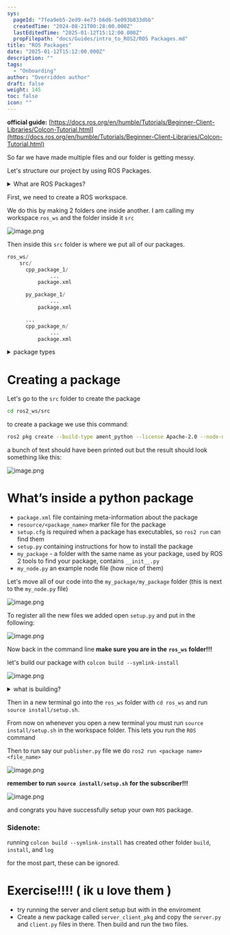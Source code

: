 ```yaml
---
sys:
  pageId: "7fea9eb5-2ed9-4e73-b6d6-5e093b833dbb"
  createdTime: "2024-08-21T00:28:00.000Z"
  lastEditedTime: "2025-01-12T15:12:00.000Z"
  propFilepath: "docs/Guides/intro_to_ROS2/ROS Packages.md"
title: "ROS Packages"
date: "2025-01-12T15:12:00.000Z"
description: ""
tags:
  - "Onboarding"
author: "Overridden author"
draft: false
weight: 145
toc: false
icon: ""
---
```


**official guide:** [https://docs.ros.org/en/humble/Tutorials/Beginner-Client-Libraries/Colcon-Tutorial.html](https://docs.ros.org/en/humble/Tutorials/Beginner-Client-Libraries/Colcon-Tutorial.html)

So far we have made multiple files and our folder is getting messy.

Let's structure our project by using ROS Packages.

<details>

<summary>What are ROS Packages?</summary>

ROS Packages are, as the name implies, packages of code that are highly sharable between ROS developers.

They consist of a folder, `package.xml` file, and source code

```python
      cpp_package_1/
		      ... imagine much code files here ..
          package.xml
```

</details>

First, we need to create a ROS workspace.

We do this by making 2 folders one inside another. I am calling my workspace `ros_ws` and the folder inside it `src`

![image.png](https://prod-files-secure.s3.us-west-2.amazonaws.com/d518164a-d88e-44d1-a4ee-3adb3bd8bce0/70706947-fd18-4537-a67b-e12946812d31/image.png?X-Amz-Algorithm=AWS4-HMAC-SHA256&X-Amz-Content-Sha256=UNSIGNED-PAYLOAD&X-Amz-Credential=ASIAZI2LB4667WSE3ZDN%2F20250225%2Fus-west-2%2Fs3%2Faws4_request&X-Amz-Date=20250225T021244Z&X-Amz-Expires=3600&X-Amz-Security-Token=IQoJb3JpZ2luX2VjEAAaCXVzLXdlc3QtMiJHMEUCIQCVnPjyzwuZp4UZWi6kQGNt5sU6WjGvJ%2FeFCTcLlFxbpwIgW17%2B1OvZ734ez%2BsrwQufS1NjDzPdP%2BAQMbFE0I8VDJwq%2FwMIORAAGgw2Mzc0MjMxODM4MDUiDO8sPEhkeuH1jr%2FxaSrcA28CEZPCvH1jf7K92O1P69Fz0GJz7vBjuthN%2B58jG3qANdgfCGRK6AsPKtTc12iHVdNefr66JUo32TzH8E1bThNsjWmmvP9UG%2F0nIAClJONa9dbR6wpxocC6RKoykZjvCaxgIlH1nZXuSf8h5%2FBY9VHSbuRbEZ5dlvqyojbdFumV7kTsIRhompGj3vLY%2BLBzeBxKX7aCX2qRUm8oAheb8jCFAWrqL6W9FFNk9dTLWFWh3n0N%2Be9A4Lwi84Hbiwq0tsT%2F4tBM6iAeMW4j0ihwBo%2FUW%2Fr1f5evPgaWL9wUOFvCsc3hf3vcnI5gfyrR%2BEcBdrydxRticnMSuTcTfx2mESIhN%2BXUU8MZ0fX%2Foue2l%2BrhiYOAw6156qEufqpVw87UK6WWbWyT1EXZXei15bouqxcVfcpwFdAgOFNxlKmwM1ygcFPYwOVTlAV4ov71wew%2FtOoNT0rRdIrzQzPWu%2Bew4%2B4D3Kpab2Rpk2CKff4j61RtFRwaj%2BbGlRLXjJNwkQFIZiR0weEf0vH%2FflL1qxYfDqfl5WGMUWwAnas7cjIn2xG%2BuDNeg8MIO%2FWIRpsVo6WjRd6nYjttaK0QboSyGVTE9sivShT6MGgegtZm3xBHEU7u%2BXHnjiLaTavzD6EbMNyC9L0GOqUBf4wpoV1alNzWXz0auV29SQdhGg%2BV%2Fx2r2HW2o98%2BbCGACjncHMfwxfVHhdeze3DajYmfJ9vR%2Bm71qvZ30FEhJg7YWRmnfB56y2tV6D4BSwhK%2FZ%2FD4Z9UqgrZsq4QARJCifVmFltlNTQi2FLW08Y8Jpxv47ev74lJYK9O8OIhOD%2FFv0%2F4OKer3VmfL8560rOPznofX4QtN%2FPlv%2FR3dXExYYdgRGNu&X-Amz-Signature=7e71956f292b1b46cc3a192a9e23348138f1e6179a195ebe9e965bfcf7363475&X-Amz-SignedHeaders=host&x-id=GetObject)

Then inside this `src` folder is where we put all of our packages.

```python
ros_ws/
    src/
      cpp_package_1/
		      ...
          package.xml

      py_package_1/
		      ...
          package.xml

      ...
      cpp_package_n/
		      ...
          package.xml

```

<details>

<summary>package types</summary>

packages can be either `C++` or python.

the intern file structure is different for each but for this guide we will stick to creating python packages

</details>

# Creating a package

Let's go to the `src` folder to create the package

```bash
cd ros2_ws/src
```

to create a package we use this command:

```bash
ros2 pkg create --build-type ament_python --license Apache-2.0 --node-name my_node my_package
```

a bunch of text should have been printed out but the result should look something like this:

![image.png](https://prod-files-secure.s3.us-west-2.amazonaws.com/d518164a-d88e-44d1-a4ee-3adb3bd8bce0/e6cf1e3f-8512-4a3e-b131-079f800bf3e8/image.png?X-Amz-Algorithm=AWS4-HMAC-SHA256&X-Amz-Content-Sha256=UNSIGNED-PAYLOAD&X-Amz-Credential=ASIAZI2LB4667WSE3ZDN%2F20250225%2Fus-west-2%2Fs3%2Faws4_request&X-Amz-Date=20250225T021244Z&X-Amz-Expires=3600&X-Amz-Security-Token=IQoJb3JpZ2luX2VjEAAaCXVzLXdlc3QtMiJHMEUCIQCVnPjyzwuZp4UZWi6kQGNt5sU6WjGvJ%2FeFCTcLlFxbpwIgW17%2B1OvZ734ez%2BsrwQufS1NjDzPdP%2BAQMbFE0I8VDJwq%2FwMIORAAGgw2Mzc0MjMxODM4MDUiDO8sPEhkeuH1jr%2FxaSrcA28CEZPCvH1jf7K92O1P69Fz0GJz7vBjuthN%2B58jG3qANdgfCGRK6AsPKtTc12iHVdNefr66JUo32TzH8E1bThNsjWmmvP9UG%2F0nIAClJONa9dbR6wpxocC6RKoykZjvCaxgIlH1nZXuSf8h5%2FBY9VHSbuRbEZ5dlvqyojbdFumV7kTsIRhompGj3vLY%2BLBzeBxKX7aCX2qRUm8oAheb8jCFAWrqL6W9FFNk9dTLWFWh3n0N%2Be9A4Lwi84Hbiwq0tsT%2F4tBM6iAeMW4j0ihwBo%2FUW%2Fr1f5evPgaWL9wUOFvCsc3hf3vcnI5gfyrR%2BEcBdrydxRticnMSuTcTfx2mESIhN%2BXUU8MZ0fX%2Foue2l%2BrhiYOAw6156qEufqpVw87UK6WWbWyT1EXZXei15bouqxcVfcpwFdAgOFNxlKmwM1ygcFPYwOVTlAV4ov71wew%2FtOoNT0rRdIrzQzPWu%2Bew4%2B4D3Kpab2Rpk2CKff4j61RtFRwaj%2BbGlRLXjJNwkQFIZiR0weEf0vH%2FflL1qxYfDqfl5WGMUWwAnas7cjIn2xG%2BuDNeg8MIO%2FWIRpsVo6WjRd6nYjttaK0QboSyGVTE9sivShT6MGgegtZm3xBHEU7u%2BXHnjiLaTavzD6EbMNyC9L0GOqUBf4wpoV1alNzWXz0auV29SQdhGg%2BV%2Fx2r2HW2o98%2BbCGACjncHMfwxfVHhdeze3DajYmfJ9vR%2Bm71qvZ30FEhJg7YWRmnfB56y2tV6D4BSwhK%2FZ%2FD4Z9UqgrZsq4QARJCifVmFltlNTQi2FLW08Y8Jpxv47ev74lJYK9O8OIhOD%2FFv0%2F4OKer3VmfL8560rOPznofX4QtN%2FPlv%2FR3dXExYYdgRGNu&X-Amz-Signature=ea42ad95aa1684f41144cfc0e7231f4c9583cceaadf61b72cb662b43467cbfe2&X-Amz-SignedHeaders=host&x-id=GetObject)

# What’s inside a python package

- `package.xml` file containing meta-information about the package
- `resource/<package_name>` marker file for the package
- `setup.cfg` is required when a package has executables, so `ros2 run` can find them
- `setup.py` containing instructions for how to install the package
- `my_package` - a folder with the same name as your package, used by ROS 2 tools to find your package, contains `__init__.py`
- `my_node.py` an example node file (how nice of them)

Let's move all of our code into the `my_package/my_package` folder (this is next to the `my_node.py` file)

![image.png](https://prod-files-secure.s3.us-west-2.amazonaws.com/d518164a-d88e-44d1-a4ee-3adb3bd8bce0/9ce58f11-0da9-4d3e-b86d-506a9685d378/image.png?X-Amz-Algorithm=AWS4-HMAC-SHA256&X-Amz-Content-Sha256=UNSIGNED-PAYLOAD&X-Amz-Credential=ASIAZI2LB4667WSE3ZDN%2F20250225%2Fus-west-2%2Fs3%2Faws4_request&X-Amz-Date=20250225T021244Z&X-Amz-Expires=3600&X-Amz-Security-Token=IQoJb3JpZ2luX2VjEAAaCXVzLXdlc3QtMiJHMEUCIQCVnPjyzwuZp4UZWi6kQGNt5sU6WjGvJ%2FeFCTcLlFxbpwIgW17%2B1OvZ734ez%2BsrwQufS1NjDzPdP%2BAQMbFE0I8VDJwq%2FwMIORAAGgw2Mzc0MjMxODM4MDUiDO8sPEhkeuH1jr%2FxaSrcA28CEZPCvH1jf7K92O1P69Fz0GJz7vBjuthN%2B58jG3qANdgfCGRK6AsPKtTc12iHVdNefr66JUo32TzH8E1bThNsjWmmvP9UG%2F0nIAClJONa9dbR6wpxocC6RKoykZjvCaxgIlH1nZXuSf8h5%2FBY9VHSbuRbEZ5dlvqyojbdFumV7kTsIRhompGj3vLY%2BLBzeBxKX7aCX2qRUm8oAheb8jCFAWrqL6W9FFNk9dTLWFWh3n0N%2Be9A4Lwi84Hbiwq0tsT%2F4tBM6iAeMW4j0ihwBo%2FUW%2Fr1f5evPgaWL9wUOFvCsc3hf3vcnI5gfyrR%2BEcBdrydxRticnMSuTcTfx2mESIhN%2BXUU8MZ0fX%2Foue2l%2BrhiYOAw6156qEufqpVw87UK6WWbWyT1EXZXei15bouqxcVfcpwFdAgOFNxlKmwM1ygcFPYwOVTlAV4ov71wew%2FtOoNT0rRdIrzQzPWu%2Bew4%2B4D3Kpab2Rpk2CKff4j61RtFRwaj%2BbGlRLXjJNwkQFIZiR0weEf0vH%2FflL1qxYfDqfl5WGMUWwAnas7cjIn2xG%2BuDNeg8MIO%2FWIRpsVo6WjRd6nYjttaK0QboSyGVTE9sivShT6MGgegtZm3xBHEU7u%2BXHnjiLaTavzD6EbMNyC9L0GOqUBf4wpoV1alNzWXz0auV29SQdhGg%2BV%2Fx2r2HW2o98%2BbCGACjncHMfwxfVHhdeze3DajYmfJ9vR%2Bm71qvZ30FEhJg7YWRmnfB56y2tV6D4BSwhK%2FZ%2FD4Z9UqgrZsq4QARJCifVmFltlNTQi2FLW08Y8Jpxv47ev74lJYK9O8OIhOD%2FFv0%2F4OKer3VmfL8560rOPznofX4QtN%2FPlv%2FR3dXExYYdgRGNu&X-Amz-Signature=3fe1cde051f7674424486f0a50f0a384d640da4dc3c41ea6adbafe7274e80003&X-Amz-SignedHeaders=host&x-id=GetObject)

To register all the new files we added open `setup.py` and put in the following:

![image.png](https://prod-files-secure.s3.us-west-2.amazonaws.com/d518164a-d88e-44d1-a4ee-3adb3bd8bce0/1cd7c262-4cae-4496-9d75-c178537d24a2/image.png?X-Amz-Algorithm=AWS4-HMAC-SHA256&X-Amz-Content-Sha256=UNSIGNED-PAYLOAD&X-Amz-Credential=ASIAZI2LB4667WSE3ZDN%2F20250225%2Fus-west-2%2Fs3%2Faws4_request&X-Amz-Date=20250225T021244Z&X-Amz-Expires=3600&X-Amz-Security-Token=IQoJb3JpZ2luX2VjEAAaCXVzLXdlc3QtMiJHMEUCIQCVnPjyzwuZp4UZWi6kQGNt5sU6WjGvJ%2FeFCTcLlFxbpwIgW17%2B1OvZ734ez%2BsrwQufS1NjDzPdP%2BAQMbFE0I8VDJwq%2FwMIORAAGgw2Mzc0MjMxODM4MDUiDO8sPEhkeuH1jr%2FxaSrcA28CEZPCvH1jf7K92O1P69Fz0GJz7vBjuthN%2B58jG3qANdgfCGRK6AsPKtTc12iHVdNefr66JUo32TzH8E1bThNsjWmmvP9UG%2F0nIAClJONa9dbR6wpxocC6RKoykZjvCaxgIlH1nZXuSf8h5%2FBY9VHSbuRbEZ5dlvqyojbdFumV7kTsIRhompGj3vLY%2BLBzeBxKX7aCX2qRUm8oAheb8jCFAWrqL6W9FFNk9dTLWFWh3n0N%2Be9A4Lwi84Hbiwq0tsT%2F4tBM6iAeMW4j0ihwBo%2FUW%2Fr1f5evPgaWL9wUOFvCsc3hf3vcnI5gfyrR%2BEcBdrydxRticnMSuTcTfx2mESIhN%2BXUU8MZ0fX%2Foue2l%2BrhiYOAw6156qEufqpVw87UK6WWbWyT1EXZXei15bouqxcVfcpwFdAgOFNxlKmwM1ygcFPYwOVTlAV4ov71wew%2FtOoNT0rRdIrzQzPWu%2Bew4%2B4D3Kpab2Rpk2CKff4j61RtFRwaj%2BbGlRLXjJNwkQFIZiR0weEf0vH%2FflL1qxYfDqfl5WGMUWwAnas7cjIn2xG%2BuDNeg8MIO%2FWIRpsVo6WjRd6nYjttaK0QboSyGVTE9sivShT6MGgegtZm3xBHEU7u%2BXHnjiLaTavzD6EbMNyC9L0GOqUBf4wpoV1alNzWXz0auV29SQdhGg%2BV%2Fx2r2HW2o98%2BbCGACjncHMfwxfVHhdeze3DajYmfJ9vR%2Bm71qvZ30FEhJg7YWRmnfB56y2tV6D4BSwhK%2FZ%2FD4Z9UqgrZsq4QARJCifVmFltlNTQi2FLW08Y8Jpxv47ev74lJYK9O8OIhOD%2FFv0%2F4OKer3VmfL8560rOPznofX4QtN%2FPlv%2FR3dXExYYdgRGNu&X-Amz-Signature=5ede9a4d630832738e8bfcf8a0ed06d52ce4dbb56c74103c4e0ebf8ceb899568&X-Amz-SignedHeaders=host&x-id=GetObject)

Now back in the command line **make sure you are in the** **`ros_ws`** **folder!!!**

let's build our package with `colcon build --symlink-install`

![image.png](https://prod-files-secure.s3.us-west-2.amazonaws.com/d518164a-d88e-44d1-a4ee-3adb3bd8bce0/2f2a0d27-b173-48fd-b189-5f5c0ce65619/image.png?X-Amz-Algorithm=AWS4-HMAC-SHA256&X-Amz-Content-Sha256=UNSIGNED-PAYLOAD&X-Amz-Credential=ASIAZI2LB4667WSE3ZDN%2F20250225%2Fus-west-2%2Fs3%2Faws4_request&X-Amz-Date=20250225T021244Z&X-Amz-Expires=3600&X-Amz-Security-Token=IQoJb3JpZ2luX2VjEAAaCXVzLXdlc3QtMiJHMEUCIQCVnPjyzwuZp4UZWi6kQGNt5sU6WjGvJ%2FeFCTcLlFxbpwIgW17%2B1OvZ734ez%2BsrwQufS1NjDzPdP%2BAQMbFE0I8VDJwq%2FwMIORAAGgw2Mzc0MjMxODM4MDUiDO8sPEhkeuH1jr%2FxaSrcA28CEZPCvH1jf7K92O1P69Fz0GJz7vBjuthN%2B58jG3qANdgfCGRK6AsPKtTc12iHVdNefr66JUo32TzH8E1bThNsjWmmvP9UG%2F0nIAClJONa9dbR6wpxocC6RKoykZjvCaxgIlH1nZXuSf8h5%2FBY9VHSbuRbEZ5dlvqyojbdFumV7kTsIRhompGj3vLY%2BLBzeBxKX7aCX2qRUm8oAheb8jCFAWrqL6W9FFNk9dTLWFWh3n0N%2Be9A4Lwi84Hbiwq0tsT%2F4tBM6iAeMW4j0ihwBo%2FUW%2Fr1f5evPgaWL9wUOFvCsc3hf3vcnI5gfyrR%2BEcBdrydxRticnMSuTcTfx2mESIhN%2BXUU8MZ0fX%2Foue2l%2BrhiYOAw6156qEufqpVw87UK6WWbWyT1EXZXei15bouqxcVfcpwFdAgOFNxlKmwM1ygcFPYwOVTlAV4ov71wew%2FtOoNT0rRdIrzQzPWu%2Bew4%2B4D3Kpab2Rpk2CKff4j61RtFRwaj%2BbGlRLXjJNwkQFIZiR0weEf0vH%2FflL1qxYfDqfl5WGMUWwAnas7cjIn2xG%2BuDNeg8MIO%2FWIRpsVo6WjRd6nYjttaK0QboSyGVTE9sivShT6MGgegtZm3xBHEU7u%2BXHnjiLaTavzD6EbMNyC9L0GOqUBf4wpoV1alNzWXz0auV29SQdhGg%2BV%2Fx2r2HW2o98%2BbCGACjncHMfwxfVHhdeze3DajYmfJ9vR%2Bm71qvZ30FEhJg7YWRmnfB56y2tV6D4BSwhK%2FZ%2FD4Z9UqgrZsq4QARJCifVmFltlNTQi2FLW08Y8Jpxv47ev74lJYK9O8OIhOD%2FFv0%2F4OKer3VmfL8560rOPznofX4QtN%2FPlv%2FR3dXExYYdgRGNu&X-Amz-Signature=daa241344c0117146ea7b1e267268bdce21b37e32dd80f4dae045b3d73b56e94&X-Amz-SignedHeaders=host&x-id=GetObject)

<details>

<summary>what is building?</summary>

if you are a CS major at Rose-Hulman you will learn the answer to this in CSSE132

but TLDR; is it combines all the code files into one program that can be run easily 

</details>

Then in a new terminal go into the `ros_ws` folder with `cd ros_ws` and run `source install/setup.sh`. 

From now on whenever you open a new terminal you must run `source install/setup.sh` in the workspace folder. This lets you run the `ROS` command

Then to run say our `publisher.py` file we do `ros2 run <package name> <file_name>`

![image.png](https://prod-files-secure.s3.us-west-2.amazonaws.com/d518164a-d88e-44d1-a4ee-3adb3bd8bce0/4f4b1219-3a44-4632-aa0a-ce3471699f59/image.png?X-Amz-Algorithm=AWS4-HMAC-SHA256&X-Amz-Content-Sha256=UNSIGNED-PAYLOAD&X-Amz-Credential=ASIAZI2LB4667WSE3ZDN%2F20250225%2Fus-west-2%2Fs3%2Faws4_request&X-Amz-Date=20250225T021245Z&X-Amz-Expires=3600&X-Amz-Security-Token=IQoJb3JpZ2luX2VjEAAaCXVzLXdlc3QtMiJHMEUCIQCVnPjyzwuZp4UZWi6kQGNt5sU6WjGvJ%2FeFCTcLlFxbpwIgW17%2B1OvZ734ez%2BsrwQufS1NjDzPdP%2BAQMbFE0I8VDJwq%2FwMIORAAGgw2Mzc0MjMxODM4MDUiDO8sPEhkeuH1jr%2FxaSrcA28CEZPCvH1jf7K92O1P69Fz0GJz7vBjuthN%2B58jG3qANdgfCGRK6AsPKtTc12iHVdNefr66JUo32TzH8E1bThNsjWmmvP9UG%2F0nIAClJONa9dbR6wpxocC6RKoykZjvCaxgIlH1nZXuSf8h5%2FBY9VHSbuRbEZ5dlvqyojbdFumV7kTsIRhompGj3vLY%2BLBzeBxKX7aCX2qRUm8oAheb8jCFAWrqL6W9FFNk9dTLWFWh3n0N%2Be9A4Lwi84Hbiwq0tsT%2F4tBM6iAeMW4j0ihwBo%2FUW%2Fr1f5evPgaWL9wUOFvCsc3hf3vcnI5gfyrR%2BEcBdrydxRticnMSuTcTfx2mESIhN%2BXUU8MZ0fX%2Foue2l%2BrhiYOAw6156qEufqpVw87UK6WWbWyT1EXZXei15bouqxcVfcpwFdAgOFNxlKmwM1ygcFPYwOVTlAV4ov71wew%2FtOoNT0rRdIrzQzPWu%2Bew4%2B4D3Kpab2Rpk2CKff4j61RtFRwaj%2BbGlRLXjJNwkQFIZiR0weEf0vH%2FflL1qxYfDqfl5WGMUWwAnas7cjIn2xG%2BuDNeg8MIO%2FWIRpsVo6WjRd6nYjttaK0QboSyGVTE9sivShT6MGgegtZm3xBHEU7u%2BXHnjiLaTavzD6EbMNyC9L0GOqUBf4wpoV1alNzWXz0auV29SQdhGg%2BV%2Fx2r2HW2o98%2BbCGACjncHMfwxfVHhdeze3DajYmfJ9vR%2Bm71qvZ30FEhJg7YWRmnfB56y2tV6D4BSwhK%2FZ%2FD4Z9UqgrZsq4QARJCifVmFltlNTQi2FLW08Y8Jpxv47ev74lJYK9O8OIhOD%2FFv0%2F4OKer3VmfL8560rOPznofX4QtN%2FPlv%2FR3dXExYYdgRGNu&X-Amz-Signature=4ed2de0c77cee7045f2775ef523d5a54fcd4ed2df595325b9d94b1d8fb00f80a&X-Amz-SignedHeaders=host&x-id=GetObject)

**remember to run** **`source install/setup.sh`** **for the subscriber!!!**

![image.png](https://prod-files-secure.s3.us-west-2.amazonaws.com/d518164a-d88e-44d1-a4ee-3adb3bd8bce0/02121119-dad4-49ec-8356-c956108b4243/image.png?X-Amz-Algorithm=AWS4-HMAC-SHA256&X-Amz-Content-Sha256=UNSIGNED-PAYLOAD&X-Amz-Credential=ASIAZI2LB4667WSE3ZDN%2F20250225%2Fus-west-2%2Fs3%2Faws4_request&X-Amz-Date=20250225T021245Z&X-Amz-Expires=3600&X-Amz-Security-Token=IQoJb3JpZ2luX2VjEAAaCXVzLXdlc3QtMiJHMEUCIQCVnPjyzwuZp4UZWi6kQGNt5sU6WjGvJ%2FeFCTcLlFxbpwIgW17%2B1OvZ734ez%2BsrwQufS1NjDzPdP%2BAQMbFE0I8VDJwq%2FwMIORAAGgw2Mzc0MjMxODM4MDUiDO8sPEhkeuH1jr%2FxaSrcA28CEZPCvH1jf7K92O1P69Fz0GJz7vBjuthN%2B58jG3qANdgfCGRK6AsPKtTc12iHVdNefr66JUo32TzH8E1bThNsjWmmvP9UG%2F0nIAClJONa9dbR6wpxocC6RKoykZjvCaxgIlH1nZXuSf8h5%2FBY9VHSbuRbEZ5dlvqyojbdFumV7kTsIRhompGj3vLY%2BLBzeBxKX7aCX2qRUm8oAheb8jCFAWrqL6W9FFNk9dTLWFWh3n0N%2Be9A4Lwi84Hbiwq0tsT%2F4tBM6iAeMW4j0ihwBo%2FUW%2Fr1f5evPgaWL9wUOFvCsc3hf3vcnI5gfyrR%2BEcBdrydxRticnMSuTcTfx2mESIhN%2BXUU8MZ0fX%2Foue2l%2BrhiYOAw6156qEufqpVw87UK6WWbWyT1EXZXei15bouqxcVfcpwFdAgOFNxlKmwM1ygcFPYwOVTlAV4ov71wew%2FtOoNT0rRdIrzQzPWu%2Bew4%2B4D3Kpab2Rpk2CKff4j61RtFRwaj%2BbGlRLXjJNwkQFIZiR0weEf0vH%2FflL1qxYfDqfl5WGMUWwAnas7cjIn2xG%2BuDNeg8MIO%2FWIRpsVo6WjRd6nYjttaK0QboSyGVTE9sivShT6MGgegtZm3xBHEU7u%2BXHnjiLaTavzD6EbMNyC9L0GOqUBf4wpoV1alNzWXz0auV29SQdhGg%2BV%2Fx2r2HW2o98%2BbCGACjncHMfwxfVHhdeze3DajYmfJ9vR%2Bm71qvZ30FEhJg7YWRmnfB56y2tV6D4BSwhK%2FZ%2FD4Z9UqgrZsq4QARJCifVmFltlNTQi2FLW08Y8Jpxv47ev74lJYK9O8OIhOD%2FFv0%2F4OKer3VmfL8560rOPznofX4QtN%2FPlv%2FR3dXExYYdgRGNu&X-Amz-Signature=d15158b951bd9d1209b1dbfca2d68b570300a8d752e850f48ce7d58bf2fbff76&X-Amz-SignedHeaders=host&x-id=GetObject)

and congrats you have successfully setup your own `ROS` package.

### Sidenote:

running `colcon build --symlink-install` has created other folder `build`, `install`, and `log`

for the most part, these can be ignored.

# Exercise!!!! ( ik u love them )

- try running the server and client setup but with in the enviroment
- Create a new package called `server_client_pkg` and copy the `server.py` and `client.py` files in there. Then build and run the two files.
